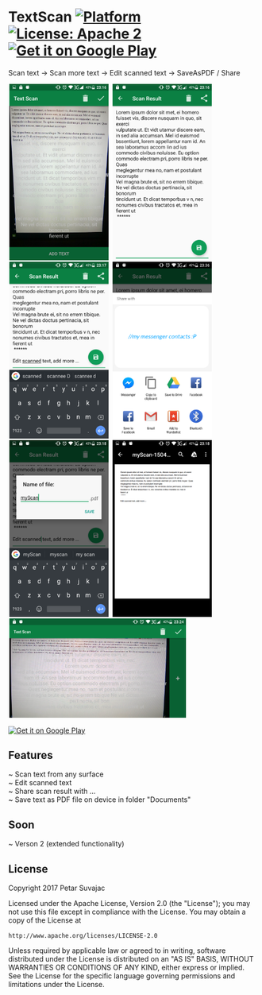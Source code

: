 # TextScan [![Platform](https://img.shields.io/badge/platform-Android-green.svg)](https://www.android.com) [![License: Apache 2](https://img.shields.io/badge/license-Apache%202-blue.svg)](http://www.apache.org/licenses/LICENSE-2.0) [![Get it on Google Play](https://img.shields.io/badge/get%20it%20on-Google%20Play-lightgrey.svg)](https://play.google.com/store/apps/details?id=tk.ksfdev.textscan&pcampaignid=MKT-Other-global-all-co-prtnr-py-PartBadge-Mar2515-1)

Scan text -> Scan more text -> Edit scanned text -> SaveAsPDF / Share

<!-- preview screenshoots -->
<div text-align="middle">
 <img src="https://github.com/suviPS/textscan/blob/master/perview_images/prev_01.png" width=200 hspace="2"/>
 <img src="https://github.com/suviPS/textscan/blob/master/perview_images/prev_02.png" width=200 hspace="2"/>
 <img src="https://github.com/suviPS/textscan/blob/master/perview_images/prev_03.png" width=200 hspace="2"/>
 <img src="https://github.com/suviPS/textscan/blob/master/perview_images/prev_04.png" width=200 hspace="2"/>
 <img src="https://github.com/suviPS/textscan/blob/master/perview_images/prev_05.png" width=200 hspace="2"/>
 <img src="https://github.com/suviPS/textscan/blob/master/perview_images/prev_06.png" width=200 hspace="2"/>
 <img src="https://github.com/suviPS/textscan/blob/master/perview_images/prev_07.png" height=200 hspace="2"/>
</div>

<!-- Google Play -->
<a href='https://play.google.com/store/apps/details?id=tk.ksfdev.textscan&pcampaignid=MKT-Other-global-all-co-prtnr-py-PartBadge-Mar2515-1'><img height=100 alt='Get it on Google Play' src='https://play.google.com/intl/en_us/badges/images/generic/en_badge_web_generic.png'/></a>


## Features
~ Scan text from any surface <br>
~ Edit scanned text <br>
~ Share scan result with ... <br>
~ Save text as PDF file on device in folder "Documents" <br>


## Soon
~ Verson 2 (extended functionality) <br>



## License

Copyright 2017 Petar Suvajac

Licensed under the Apache License, Version 2.0 (the "License");
you may not use this file except in compliance with the License.
You may obtain a copy of the License at

    http://www.apache.org/licenses/LICENSE-2.0

Unless required by applicable law or agreed to in writing, software
distributed under the License is distributed on an "AS IS" BASIS,
WITHOUT WARRANTIES OR CONDITIONS OF ANY KIND, either express or implied.
See the License for the specific language governing permissions and
limitations under the License.
